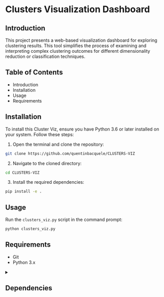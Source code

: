 # Clusters Visualization Dashboard

## Introduction

This project presents a web-based visualization dashboard for exploring clustering results. This tool simplifies the process of examining and interpreting complex clustering outcomes for different dimensionality reduction or classification techniques. 

## Table of Contents

- Introduction
- Installation
- Usage
- Requirements

## Installation

To install this Cluster Viz, ensure you have Python 3.6 or later installed on your system. Follow these steps:


1. Open the terminal and clone the repository:

```bash
git clone https://github.com/quentinbacquele/CLUSTERS-VIZ
```

2. Navigate to the cloned directory:

```bash
cd CLUSTERS-VIZ
```

3. Install the required dependencies:

```bash
pip install -e .
```


## Usage 

Run the `clusters_viz.py` script in the command prompt:
```bash
python clusters_viz.py
``` 

## Requirements

- Git
- Python 3.x

<details>
  <summary><h2>Dependencies</h2></summary>

We need the following libraries:

- dash
- dash-bootstrap-components
- plotly
- pandas
- numpy
</details>